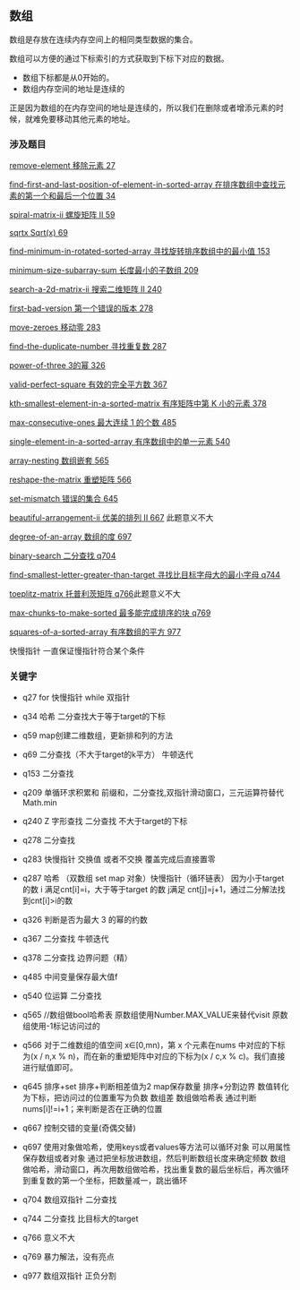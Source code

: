 ## 数组
数组是存放在连续内存空间上的相同类型数据的集合。

数组可以方便的通过下标索引的方式获取到下标下对应的数据。
- 数组下标都是从0开始的。
- 数组内存空间的地址是连续的

正是因为数组的在内存空间的地址是连续的，所以我们在删除或者增添元素的时候，就难免要移动其他元素的地址。


### 涉及题目

[remove-element 移除元素 27](https://leetcode-cn.com/problems/remove-element/)

[find-first-and-last-position-of-element-in-sorted-array 在排序数组中查找元素的第一个和最后一个位置 34](https://leetcode-cn.com/problems/find-first-and-last-position-of-element-in-sorted-array/)

[spiral-matrix-ii 螺旋矩阵 II 59](https://leetcode-cn.com/problems/spiral-matrix-ii/)

[sqrtx Sqrt(x) 69](https://leetcode-cn.com/problems/sqrtx/)

[find-minimum-in-rotated-sorted-array 寻找旋转排序数组中的最小值 153](https://leetcode-cn.com/problems/find-minimum-in-rotated-sorted-array/)

[minimum-size-subarray-sum 长度最小的子数组 209](https://leetcode-cn.com/problems/minimum-size-subarray-sum/)

[search-a-2d-matrix-ii 搜索二维矩阵 II 240](https://leetcode-cn.com/problems/search-a-2d-matrix-ii/)

[first-bad-version 第一个错误的版本 278](https://leetcode-cn.com/problems/first-bad-version/)

[move-zeroes 移动零 283](https://leetcode-cn.com/problems/move-zeroes/)

[find-the-duplicate-number 寻找重复数 287](https://leetcode-cn.com/problems/find-the-duplicate-number/)

[power-of-three 3的幂 326](https://leetcode-cn.com/problems/power-of-three/)

[valid-perfect-square  有效的完全平方数 367](https://leetcode-cn.com/problems/valid-perfect-square/)

[kth-smallest-element-in-a-sorted-matrix 有序矩阵中第 K 小的元素 378](https://leetcode-cn.com/problems/kth-smallest-element-in-a-sorted-matrix/)

[max-consecutive-ones 最大连续 1 的个数 485](https://leetcode-cn.com/problems/max-consecutive-ones/)

[single-element-in-a-sorted-array 有序数组中的单一元素 540](https://leetcode-cn.com/problems/single-element-in-a-sorted-array/)

[array-nesting 数组嵌套 565](https://leetcode-cn.com/problems/array-nesting/)

[reshape-the-matrix 重塑矩阵 566](https://leetcode-cn.com/problems/reshape-the-matrix/)


[set-mismatch 错误的集合 645](https://leetcode-cn.com/problems/set-mismatch/)

[beautiful-arrangement-ii 优美的排列 II 667](https://leetcode-cn.com/problems/beautiful-arrangement-ii/) 此题意义不大

[degree-of-an-array 数组的度 697](https://leetcode-cn.com/problems/degree-of-an-array/) 

[binary-search 二分查找 q704](https://leetcode-cn.com/problems/binary-search/)

[find-smallest-letter-greater-than-target 寻找比目标字母大的最小字母 q744](https://leetcode-cn.com/problems/find-smallest-letter-greater-than-target/)

[toeplitz-matrix 托普利茨矩阵 q766](https://leetcode-cn.com/problems/toeplitz-matrix/)此题意义不大

[max-chunks-to-make-sorted 最多能完成排序的块 q769](https://leetcode-cn.com/problems/max-chunks-to-make-sorted/)

[squares-of-a-sorted-array 有序数组的平方 977](https://leetcode-cn.com/problems/squares-of-a-sorted-array/)

快慢指针 一直保证慢指针符合某个条件

### 关键字

- q27 for 快慢指针 while 双指针

- q34 哈希 二分查找大于等于target的下标

- q59 map创建二维数组，更新排和列的方法

- q69 二分查找（不大于target的k平方） 牛顿迭代

- q153 二分查找

- q209 单循环求积累和 前缀和，二分查找,双指针滑动窗口，三元运算符替代Math.min

- q240 Z 字形查找  二分查找 不大于target的下标

- q278 二分查找 

- q283 快慢指针 交换值 或者不交换 覆盖完成后直接置零

- q287 哈希 （双数组 set map 对象）快慢指针（循环链表）   因为小于target 的数 i 满足cnt[i]=i，大于等于target 的数 j满足 cnt[j]=j+1，通过二分解法找到cnt[i]>i的数

- q326 判断是否为最大 3 的幂的约数

- q367 二分查找 牛顿迭代

- q378 二分查找 边界问题（精）


- q485 中间变量保存最大值f

- q540 位运算 二分查找

- q565 //数组做bool哈希表  原数组使用Number.MAX_VALUE来替代visit 原数组使用-1标记访问过的

- q566 对于二维数组的值空间 x∈[0,mn)，第 x 个元素在nums 中对应的下标为(x / n,x % n)，而在新的重塑矩阵中对应的下标为(x / c,x % c)。我们直接进行赋值即可。

- q645 排序+set 排序+判断相差值为2 map保存数量 排序+分割边界 数值转化为下标，把访问过的位置重写为负数 数组差  数组做哈希表 通过判断nums[i]!=i+1；来判断是否在正确的位置

- q667 控制交错的变量(奇偶交替)

- q697 使用对象做哈希，使用keys或者values等方法可以循环对象 可以用属性保存数组或者对象 通过把坐标放进数组，然后判断数组长度来确定频数 数组做哈希，滑动窗口，再次用数组做哈希，找出重复数的最后坐标后，再次循环到重复数的第一个坐标，把数量减一，跳出循环

- q704 数组双指针 二分查找

- q744 二分查找 比目标大的target

- q766 意义不大

- q769 暴力解法，没有亮点

- q977 数组双指针 正负分割


